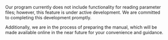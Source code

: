 Our program currently does not include functionality for reading parameter files; however, this feature is under active development. 
We are committed to completing this development promptly. 

Additionally, we are in the process of preparing the manual, which will be made available online in the near future for your convenience and guidance.
